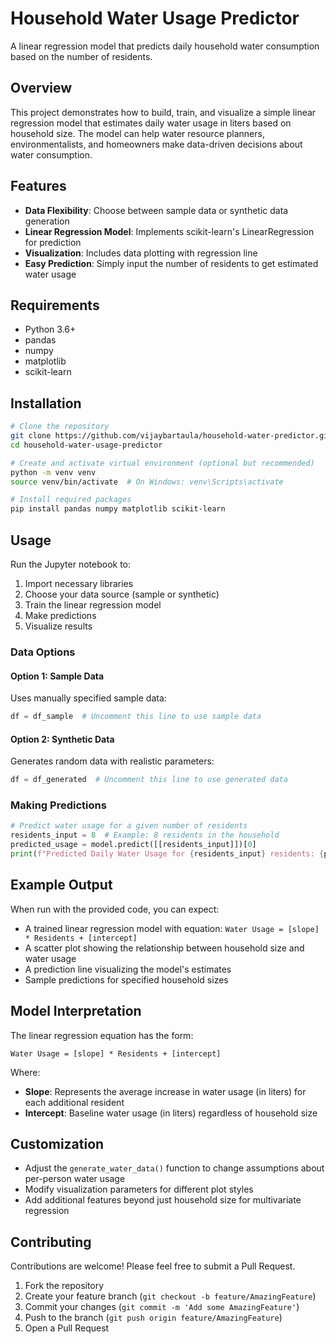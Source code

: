 # Household Water Usage Predictor

A linear regression model that predicts daily household water consumption based on the number of residents.

## Overview

This project demonstrates how to build, train, and visualize a simple linear regression model that estimates daily water usage in liters based on household size. The model can help water resource planners, environmentalists, and homeowners make data-driven decisions about water consumption.

## Features

- **Data Flexibility**: Choose between sample data or synthetic data generation
- **Linear Regression Model**: Implements scikit-learn's LinearRegression for prediction
- **Visualization**: Includes data plotting with regression line
- **Easy Prediction**: Simply input the number of residents to get estimated water usage

## Requirements

- Python 3.6+
- pandas
- numpy
- matplotlib
- scikit-learn

## Installation

```bash
# Clone the repository
git clone https://github.com/vijaybartaula/household-water-predictor.git
cd household-water-usage-predictor

# Create and activate virtual environment (optional but recommended)
python -m venv venv
source venv/bin/activate  # On Windows: venv\Scripts\activate

# Install required packages
pip install pandas numpy matplotlib scikit-learn
```

## Usage

Run the Jupyter notebook to:
1. Import necessary libraries
2. Choose your data source (sample or synthetic)
3. Train the linear regression model
4. Make predictions
5. Visualize results

### Data Options

#### Option 1: Sample Data
Uses manually specified sample data:
```python
df = df_sample  # Uncomment this line to use sample data
```

#### Option 2: Synthetic Data
Generates random data with realistic parameters:
```python
df = df_generated  # Uncomment this line to use generated data
```

### Making Predictions

```python
# Predict water usage for a given number of residents
residents_input = 8  # Example: 8 residents in the household
predicted_usage = model.predict([[residents_input]])[0]
print(f"Predicted Daily Water Usage for {residents_input} residents: {predicted_usage:.0f} liters")
```

## Example Output

When run with the provided code, you can expect:

- A trained linear regression model with equation: `Water Usage = [slope] * Residents + [intercept]`
- A scatter plot showing the relationship between household size and water usage
- A prediction line visualizing the model's estimates
- Sample predictions for specified household sizes

## Model Interpretation

The linear regression equation has the form:
```
Water Usage = [slope] * Residents + [intercept]
```

Where:
- **Slope**: Represents the average increase in water usage (in liters) for each additional resident
- **Intercept**: Baseline water usage (in liters) regardless of household size

## Customization

- Adjust the `generate_water_data()` function to change assumptions about per-person water usage
- Modify visualization parameters for different plot styles
- Add additional features beyond just household size for multivariate regression

## Contributing

Contributions are welcome! Please feel free to submit a Pull Request.

1. Fork the repository
2. Create your feature branch (`git checkout -b feature/AmazingFeature`)
3. Commit your changes (`git commit -m 'Add some AmazingFeature'`)
4. Push to the branch (`git push origin feature/AmazingFeature`)
5. Open a Pull Request
